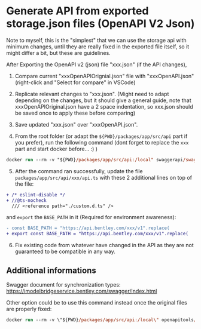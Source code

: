 # Generate API from exported storage.json files (OpenAPI V2 Json)

Note to myself, this is the "simplest" that we can use the storage api with minimum changes, until they are really fixed in the exported file itself, so it might differ a bit, but these are guidelines.

After Exporting the OpenAPI v2 (json) file "xxx.json" (if the API changes),

1. Compare current "xxxOpenAPIOrignial.json" file with "xxxOpenAPI.json" (right-click and "Select for compare" in VSCode)

2. Replicate relevant changes to "xxx.json". (Might need to adapt depending on the changes, but it should give a general guide, note that xxxOpenAPIOriginal.json have a 2 space indentation, so xxx.json should be saved once to apply these before comparing)

3. Save updated "xxx.json" over "xxxOpenAPI.json".

4. From the root folder (or adapt the `${PWD}/packages/app/src/api` part if you prefer), run the following command (dont forget to replace the `xxx` part and start docker before... :) )

```ps
docker run --rm -v "${PWD}/packages/app/src/api:/local" swaggerapi/swagger-codegen-cli generate -i /local/xxxOpenAPI.json -l typescript-fetch -o /local/xxx --additional-properties=supportsES6=true,modelPropertyNaming=original
```

5. After the command ran successfully, update the file `packages/app/src/api/xxx/api.ts` with these 2 additional lines on top of the file:

```diff
+ /* eslint-disable */
+ //@ts-nocheck
  /// <reference path="./custom.d.ts" />
```

and `export` the `BASE_PATH` in it (Required for environment awareness):

```diff
- const BASE_PATH = "https://api.bentley.com/xxx/v1".replace(
+ export const BASE_PATH = "https://api.bentley.com/xxx/v1".replace(
```

6. Fix existing code from whatever have changed in the API as they are not guaranteed to be compatible in any way.

## Additional informations

Swagger document for synchronization types: https://imodelbridgeservice.bentley.com/swagger/index.html

Other option could be to use this command instead once the original files are properly fixed:

```ps
docker run --rm -v \"${PWD}/packages/app/src/api:/local\" openapitools/openapi-generator-cli generate -i /local/storage.json -g typescript-fetch -o /local/storage --additional-properties=typescriptThreePlus=true,withoutRuntimeChecks=true
```
